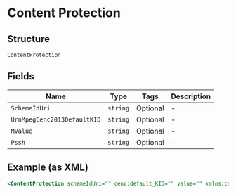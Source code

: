 
# Content Protection

## Structure

`ContentProtection`

## Fields

| Name | Type | Tags | Description |
|  --- | --- | --- | --- |
| `SchemeIdUri` | `string` | Optional | - |
| `UrnMpegCenc2013DefaultKID` | `string` | Optional | - |
| `MValue` | `string` | Optional | - |
| `Pssh` | `string` | Optional | - |

## Example (as XML)

```xml
<ContentProtection schemeIdUri="" cenc:default_KID="" value="" xmlns:cenc="urn:mpeg:dash:schema:mpd:2011" />
```

